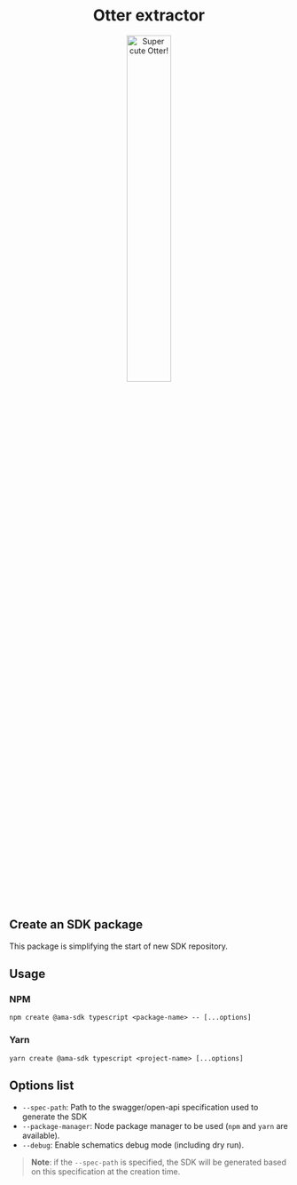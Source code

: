 <h1 align="center">Otter extractor</h1>
<p align="center">
  <img src="https://raw.githubusercontent.com/AmadeusITGroup/otter/main/.attachments/otter.png" alt="Super cute Otter!" width="40%"/>
</p>

## Create an SDK package

This package is simplifying the start of new SDK repository.

## Usage

### NPM

```shell
npm create @ama-sdk typescript <package-name> -- [...options]
```

### Yarn

```shell
yarn create @ama-sdk typescript <project-name> [...options]
```

## Options list

- `--spec-path`: Path to the swagger/open-api specification used to generate the SDK
- `--package-manager`: Node package manager to be used (`npm` and `yarn` are available).
- `--debug`: Enable schematics debug mode (including dry run).

> **Note**: if the `--spec-path` is specified, the SDK will be generated based on this specification at the creation time.
